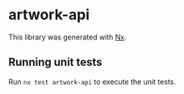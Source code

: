 # artwork-api

This library was generated with [Nx](https://nx.dev).

## Running unit tests

Run `nx test artwork-api` to execute the unit tests.
